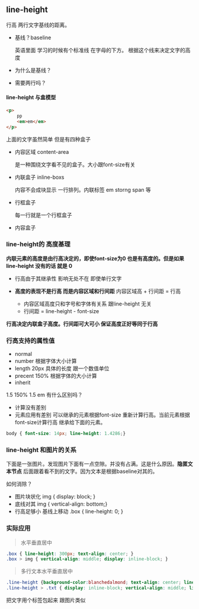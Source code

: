 ## line-height

行高 两行文字基线的距离。

* 基线？baseline

   英语里面 学习的时候有个标准线 在字母的下方。 根据这个线来决定文字的高度

* 为什么是基线？

* 需要两行吗？




#### line-height 与盒模型

```html
<p>
    pp
    <em>em</em>
</p>
```

上面的文字虽然简单 但是有四种盒子

* 内容区域 content-area

  是一种围绕文字看不见的盒子。大小跟font-size有关

* 内联盒子 inline-boxs

  内容不会成块显示 一行排列。内联标签 em storng span 等

* 行框盒子

  每一行就是一个行框盒子

* 内容盒子




### line-height的 高度基理

**内联元素的高度是由行高决定的，即使font-size为0 也是有高度的。但是如果line-height 没有的话 就是 0**



* 行高由于其继承性 影响无处不在 即使单行文字

* **高度的表现不是行高 而是内容区域和行间距** 内容区域高 + 行间距 = 行高

  * 内容区域高度只和字号和字体有关系 跟line-height 无关
  * 行间距 = line-height - font-size


**行高决定内联盒子高度。行间距可大可小 保证高度正好等同于行高** 



### 行高支持的属性值

* normal
* number 根据字体大小计算 
* length 20px 具体的长度 跟一个数值单位
* precent 150% 根据字体的大小计算
* inherit 



1.5 150% 1.5 em 有什么区别吗？

* 计算没有差别
* 元素应用有差别 可以继承的元素根据font-size 重新计算行高。当前元素根据font-size计算行高 继承给下面的元素。

```css
body { font-size: 14px; line-height: 1.4286;}
```



### line-height 和图片的关系

下面是一张图片。发现图片下面有一点空隙。并没有占满。这是什么原因。**隐匿文本节点**  后面跟着看不到的文字。因为文本是根据baseline对其的。



如何消除？

* 图片块状化 img { display: block; }
* 底线对其 img { vertical-align: bottom;}
* 行高足够小 基线上移动 .box { line-height: 0; }



### 实际应用

>  水平垂直居中

```css
.box { line-height: 300px; text-align: center; }
.box > img { vertical-align: middle; display: inline-block; }
```



> 多行文本水平垂直居中

```css
.line-height {background-color:blanchedalmond; text-align: center; line-height: 300px; }
.line-height > .txt { display: inline-block; vertical-align: middle; line-height: normal; text-align: left;}
```

把文字用个标签包起来 跟图片类似





